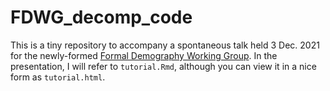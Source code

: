 # FDWG_decomp_code

This is a tiny repository to accompany a spontaneous talk held 3 Dec. 2021 for the newly-formed [Formal Demography Working Group](https://github.com/formaldemography/working_group).
In the presentation, I will refer to `tutorial.Rmd`, although you can view it in a nice form as `tutorial.html`.

